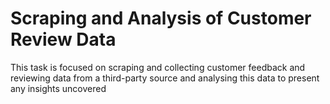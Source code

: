 # Scraping and Analysis of Customer Review Data<br>

 This task is focused on scraping and collecting customer feedback and reviewing data from a third-party source and analysing this data to present any insights uncovered<br>
